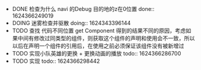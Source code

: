- DONE 检查为什么 navi 的Debug 目的地的z在0位置
  done:: 1624366249019
- DOING 迷雾检查并驱散
  doing:: 1624343396144
- TODO 查找 代码不同位置 get Component 得到的结果不同的原因，考虑如果中间有修改过同类型的组件，则获取这个组件的声明和使用会不一致，所以以后在声明一个组件的引用后，在使用之前必须保证该组件没有被新增过
- TODO 实现小队英雄的更换 + 更换动画的播放
  todo:: 1624366286700
- TODO 实现
  todo:: 1624366298442